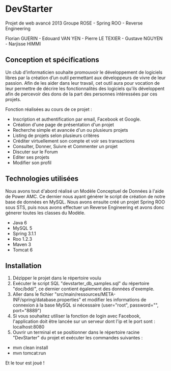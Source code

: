 DevStarter
==========

Projet de web avancé 2013 Groupe ROSE - Spring ROO - Reverse Engineering

Florian GUERIN - Edouard VAN YEN - Pierre LE TEXIER - Gustave NGUYEN - Narjisse HIMMI

## Conception et spécifications

Un club d’informaticien souhaite promouvoir le développement de logiciels libres par la création d’un outil permettant aux développeurs de vivre de leur passion. 
Afin de les aider dans leur travail, cet outil aura pour vocation de leur permettre de décrire les fonctionnalités des logiciels qu’ils développent afin de percevoir des dons de la part des personnes intéressées par ces projets.

Fonction réalisées au cours de ce projet :

- Inscription et authentification par email, Facebook et Google.
- Création d'une page de présentation d'un projet
- Recherche simple et avancée d'un ou plusieurs projets
- Listing de projets selon plusieurs critères
- Créditer virtuellement son compte et voir ses transactions
- Consulter, Donner, Suivre et Commenter un projet
- Discuter sur le Forum
- Editer ses projets
- Modifier son profil
	

## Technologies utilisées

Nous avons tout d'abord réalisé un Modèle Conceptuel de Données à l'aide de Power AMC. Ce dernier nous ayant générer le script de création de notre base de données en MySQL.
Nous avons ensuite créé un projet Spring ROO sous STS, puis nous avons effectuer un Reverse Engineering et avons donc génerer toutes les classes du Modèle.

- Java 6
- MySQL 5
- Spring 3.1.1
- Roo 1.2.3
- Maven 3
- Tomcat 6

## Installation

1.  Dézipper le projet dans le répertoire voulu
2.  Exécuter le script SQL "devstarter_db_samples.sql" du répertoire "doc/bdd/", ce dernier contient également des données d'exemple.
3.  Aller dans le fichier "src/main/ressources/META-INF/spring/database.properties" et modifier les informations de connexion à la base MySQL si nécessaire (user="root", password="", port="8889")
4.	Si vous souhaitez utiliser la fonction de login avec Facebook, l'application doit être lancée sur un serveur dont l'ip et le port sont : localhost:8080
5.  Ouvrir un terminal et se positionner dans le répertoire racine "DevStarter" du projet et exécuter les commandes suivantes :
  
  - mvn clean install
  - mvn tomcat:run

Et le tour est joué !


